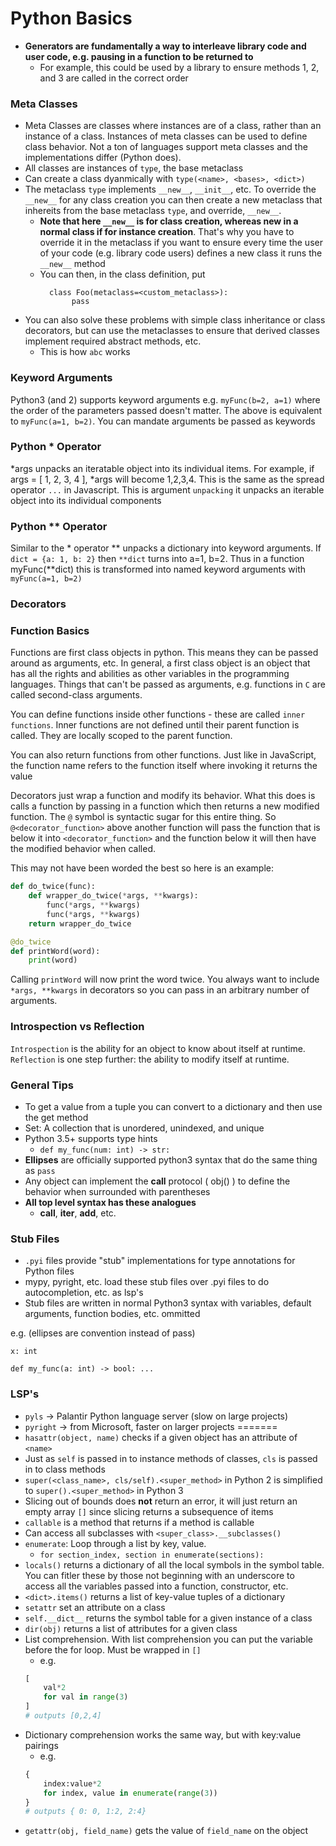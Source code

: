 # Python Basics

- **Generators are fundamentally a way to interleave library code and user code, e.g. pausing in a function to be 
returned to**
    - For example, this could be used by a library to ensure methods 1, 2, and 3 are called in the correct order

### Meta Classes

- Meta Classes are classes where instances are of a class, rather than an instance of a class. Instances of meta classes can be used to define class behavior. Not a ton of languages support meta classes and the implementations differ (Python does).
- All classes are instances of `type`, the base metaclass
- Can create a class dyanmically with `type(<name>, <bases>, <dict>)`
- The metaclass `type` implements `__new__`, `__init__`, etc. To override the `__new__` for any
class creation you can then create a new metaclass that inhereits from the base metaclass `type`, and override, `__new__`.
  - **Note that here `__new__` is for class creation, whereas __new__ in a normal class if for instance creation**. That's why you have to override it in the metaclass if you want to ensure every time the user of your code (e.g. library code users) defines a new class it runs the `__new__` method
  - You can then, in the class definition, put 
      ```python3
        class Foo(metaclass=<custom_metaclass>):
             pass
      ```
- You can also solve these problems with simple class inheritance or class decorators, but can use the metaclasses to ensure that derived classes implement required abstract methods, etc.
    - This is how `abc` works
### Keyword Arguments

Python3 (and 2) supports keyword arguments e.g. `myFunc(b=2, a=1)` where the order of the parameters passed doesn't matter. The above is equivalent to `myFunc(a=1, b=2)`. You can mandate arguments be passed as keywords

### Python \* Operator

\*args unpacks an iteratable object into its individual items. For example, if args = [ 1, 2, 3, 4 ], \*args will become 1,2,3,4. This is the same as the spread operator `...` in Javascript. This is argument `unpacking` it unpacks an iterable object into its individual components

### Python \*\* Operator

Similar to the \* operator \*\* unpacks a dictionary into keyword arguments. If `dict = {a: 1, b: 2}` then `**dict` turns into a=1, b=2. Thus in a function myFunc(\*\*dict) this is transformed into named keyword arguments with `myFunc(a=1, b=2)`

### Decorators

### Function Basics

Functions are first class objects in python. This means they can be passed around as arguments, etc. In general, a first class object is an object that has all the rights and abilities as other variables in the programming languages. Things that can't be passed as arguments, e.g. functions in `C` are called second-class arguments.

You can define functions inside other functions - these are called `inner functions`. Inner functions are not defined until their parent function is called. They are locally scoped to the parent function.

You can also return functions from other functions. Just like in JavaScript, the function name refers to the function itself where invoking it returns the value

Decorators just wrap a function and modify its behavior. What this does is calls a function by passing in a function which then returns a new modified function. The `@` symbol is syntactic sugar for this entire thing. So `@<decorator_function>` above another function will pass the function that is below it into `<decorator_function>` and the function below it will then have the modified behavior when called.

This may not have been worded the best so here is an example:

```python
def do_twice(func):
    def wrapper_do_twice(*args, **kwargs):
        func(*args, **kwargs)
        func(*args, **kwargs)
    return wrapper_do_twice

@do_twice
def printWord(word):
    print(word)
```

Calling `printWord` will now print the word twice. You always want to include `*args, **kwargs` in decorators so you can pass in an arbitrary number of arguments.

### Introspection vs Reflection

`Introspection` is the ability for an object to know about itself at runtime. `Reflection` is one step further: the ability to modify itself at runtime.

### General Tips

- To get a value from a tuple you can convert to a dictionary and then use the get method
- Set: A collection that is unordered, unindexed, and unique
- Python 3.5+ supports type hints
  - `def my_func(num: int) -> str:`
- **Ellipses** are officially supported python3 syntax that do the same thing as `pass`
- Any object can implement the **__call__** protocol ( obj() ) to define the behavior when surrounded with parentheses
- **All top level syntax has these analogues**
  - __call__, __iter__, __add__, etc.

### Stub Files

- `.pyi` files provide "stub" implementations for type annotations for Python files
- mypy, pyright, etc. load these stub files over .pyi files to do autocompletion, etc. as lsp's 
- Stub files are written in normal Python3 syntax with variables, default arguments, function bodies, etc. ommitted

e.g. (ellipses are convention instead of pass)

```
x: int

def my_func(a: int) -> bool: ...
```


### LSP's

- `pyls` -> Palantir Python language server (slow on large projects)
- `pyright` -> from Microsoft, faster on larger projects
=======
- `hasattr(object, name)` checks if a given object has an attribute of `<name>`
- Just as `self` is passed in to instance methods of classes, `cls` is passed in to class methods
- `super(<class_name>, cls/self).<super_method>` in Python 2 is simplified to `super().<super_method>` in Python 3
- Slicing out of bounds does **not** return an error, it will just return an empty array `[]` since slicing returns a subsequence of items
- `callable` is a method that returns if a method is callable
- Can access all subclasses with `<super_class>.__subclasses()`
- `enumerate`: Loop through a list by key, value.
    - `for section_index, section in enumerate(sections):`
- `locals()` returns a dictionary of all the local symbols in the symbol table. You can fitler these by those not beginning with an underscore to access all the variables passed into a function, constructor, etc.
- `<dict>.items()` returns a list of key-value tuples of a dictionary
- `setattr` set an attribute on a class
- `self.__dict__` returns the symbol table for a given instance of a class
- `dir(obj)` returns a list of attributes for a given class
- List comprehension. With list comprehension you can put the variable before the for loop. Must be wrapped in `[]`
    - e.g. 
    ```Python
    [
        val*2
        for val in range(3)
    ]
    # outputs [0,2,4]
    ```
- Dictionary comprehension works the same way, but with key:value pairings
    - e.g.
    ```Python
    {
        index:value*2
        for index, value in enumerate(range(3))
    }
    # outputs { 0: 0, 1:2, 2:4}
    ```
- `getattr(obj, field_name)` gets the value of `field_name` on the object
